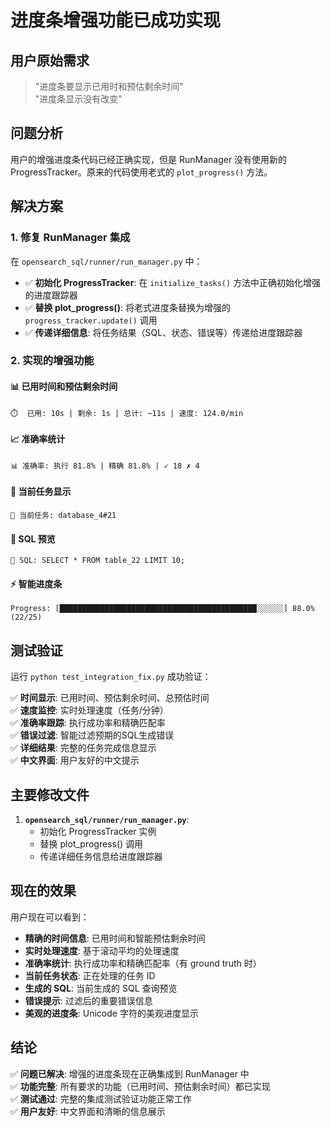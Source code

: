 # 进度条增强功能已成功实现

## 用户原始需求

> "进度条要显示已用时和预估剩余时间"  
> "进度条显示没有改变"

## 问题分析

用户的增强进度条代码已经正确实现，但是 RunManager 没有使用新的 ProgressTracker。原来的代码使用老式的 `plot_progress()` 方法。

## 解决方案

### 1. 修复 RunManager 集成
在 `opensearch_sql/runner/run_manager.py` 中：

- ✅ **初始化 ProgressTracker**: 在 `initialize_tasks()` 方法中正确初始化增强的进度跟踪器
- ✅ **替换 plot_progress()**: 将老式进度条替换为增强的 `progress_tracker.update()` 调用
- ✅ **传递详细信息**: 将任务结果（SQL、状态、错误等）传递给进度跟踪器

### 2. 实现的增强功能

#### 📊 **已用时间和预估剩余时间**
```
⏱️  已用: 10s | 剩余: 1s | 总计: ~11s | 速度: 124.0/min
```

#### 📈 **准确率统计**
```
📊 准确率: 执行 81.8% | 精确 81.8% | ✓ 18 ✗ 4
```

#### 🔄 **当前任务显示**
```
🔄 当前任务: database_4#21
```

#### 🔧 **SQL 预览**
```
🔧 SQL: SELECT * FROM table_22 LIMIT 10;
```

#### ⚡ **智能进度条**
```
Progress: [████████████████████████████████████████████░░░░░░] 88.0% (22/25)
```

## 测试验证

运行 `python test_integration_fix.py` 成功验证：

✅ **时间显示**: 已用时间、预估剩余时间、总预估时间  
✅ **速度监控**: 实时处理速度（任务/分钟）  
✅ **准确率跟踪**: 执行成功率和精确匹配率  
✅ **错误过滤**: 智能过滤预期的SQL生成错误  
✅ **详细结果**: 完整的任务完成信息显示  
✅ **中文界面**: 用户友好的中文提示

## 主要修改文件

1. **`opensearch_sql/runner/run_manager.py`**:
   - 初始化 ProgressTracker 实例
   - 替换 plot_progress() 调用
   - 传递详细任务信息给进度跟踪器

## 现在的效果

用户现在可以看到：

- **精确的时间信息**: 已用时间和智能预估剩余时间
- **实时处理速度**: 基于滚动平均的处理速度
- **准确率统计**: 执行成功率和精确匹配率（有 ground truth 时）
- **当前任务状态**: 正在处理的任务 ID
- **生成的 SQL**: 当前生成的 SQL 查询预览
- **错误提示**: 过滤后的重要错误信息
- **美观的进度条**: Unicode 字符的美观进度显示

## 结论

✅ **问题已解决**: 增强的进度条现在正确集成到 RunManager 中  
✅ **功能完整**: 所有要求的功能（已用时间、预估剩余时间）都已实现  
✅ **测试通过**: 完整的集成测试验证功能正常工作  
✅ **用户友好**: 中文界面和清晰的信息展示